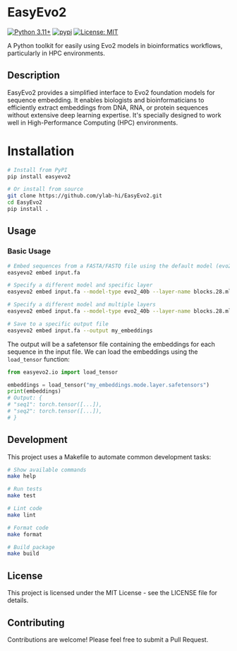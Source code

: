# EasyEvo2

[![Python 3.11+](https://img.shields.io/badge/python-3.11+-blue.svg?style=for-the-badge)](https://www.python.org/downloads/release/python-3110/)
[![pypi](https://img.shields.io/pypi/v/easyevo2.svg?style=for-the-badge)](https://pypi.org/project/easyevo2)
[![License: MIT](https://img.shields.io/badge/License-MIT-yellow.svg?style=for-the-badge)](https://opensource.org/licenses/MIT)

A Python toolkit for easily using Evo2 models in bioinformatics workflows, particularly in HPC environments.

## Description

EasyEvo2 provides a simplified interface to Evo2 foundation models for sequence embedding.
It enables biologists and bioinformaticians to efficiently extract embeddings from DNA, RNA, or protein sequences without extensive deep learning expertise. It's specially designed to work well in High-Performance Computing (HPC) environments.

# Installation

```bash
# Install from PyPI
pip install easyevo2

# Or install from source
git clone https://github.com/ylab-hi/EasyEvo2.git
cd EasyEvo2
pip install .
```

## Usage

### Basic Usage

```bash
# Embed sequences from a FASTA/FASTQ file using the default model (evo2_7b)
easyevo2 embed input.fa

# Specify a different model and specific layer
easyevo2 embed input.fa --model-type evo2_40b --layer-name blocks.28.mlp.l3

# Specify a different model and multiple layers
easyevo2 embed input.fa --model-type evo2_40b --layer-name blocks.28.mlp.l3 blocks.28.mlp.l2

# Save to a specific output file
easyevo2 embed input.fa --output my_embeddings
```

The output will be a safetensor file containing the embeddings for each sequence in the input file.
We can load the embeddings using the `load_tensor` function:

```python
from easyevo2.io import load_tensor

embeddings = load_tensor("my_embeddings.mode.layer.safetensors")
print(embeddings)
# Output: {
# "seq1": torch.tensor([...]),
# "seq2": torch.tensor([...]),
# }
```

## Development

This project uses a Makefile to automate common development tasks:

```bash
# Show available commands
make help

# Run tests
make test

# Lint code
make lint

# Format code
make format

# Build package
make build
```

## License

This project is licensed under the MIT License - see the LICENSE file for details.

## Contributing

Contributions are welcome! Please feel free to submit a Pull Request.
